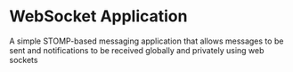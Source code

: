 # WebSocket Application
A simple STOMP-based messaging application that allows messages to be sent and notifications to be received globally and privately using web sockets
